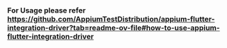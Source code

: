 ### For Usage please refer https://github.com/AppiumTestDistribution/appium-flutter-integration-driver?tab=readme-ov-file#how-to-use-appium-flutter-integration-driver
